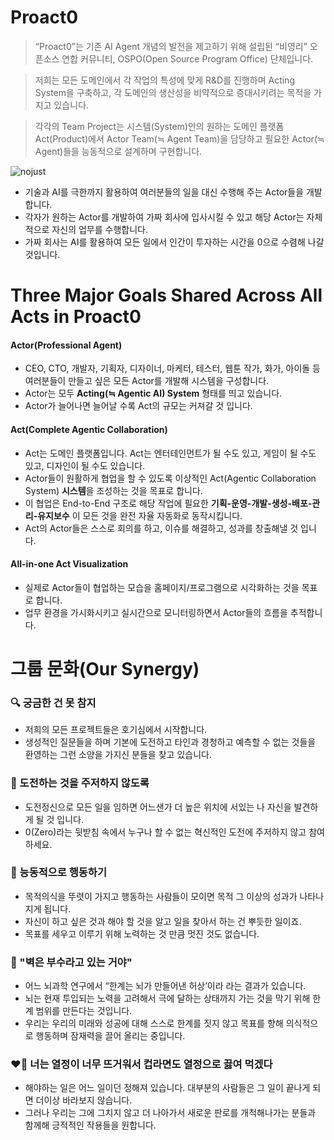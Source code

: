 # Proact0
> “Proact0”는 기존 AI Agent 개념의 발전을 제고하기 위해 설립된 “비영리” 오픈소스 연합 커뮤니티, OSPO(Open Source Program Office) 단체입니다.

> 저희는 모든 도메인에서 각 작업의 특성에 맞게 R&D를 진행하며 Acting System을 구축하고, 각 도메인의 생산성을 비약적으로 증대시키려는 목적을 가지고 있습니다.

> 각각의 Team Project는 시스템(System)안의 원하는 도메인 플랫폼 Act(Product)에서 Actor Team(≒ Agent Team)을 담당하고 필요한 Actor(≒ Agent)들을 능동적으로 설계하며 구현합니다.

![nojust](https://github.com/user-attachments/assets/efaeeb15-1f1d-49a0-80ab-715b12006bc2)

- 기술과 AI를 극한까지 활용하여 여러분들의 일을 대신 수행해 주는 Actor들을 개발합니다.
- 각자가 원하는 Actor를 개발하여 가짜 회사에 입사시킬 수 있고 해당 Actor는 자체적으로 자신의 업무를 수행합니다.
- 가짜 회사는 AI를 활용하여 모든 일에서 인간이 투자하는 시간을 0으로 수렴해 나갈 것입니다.

# Three Major Goals Shared Across All Acts in Proact0

#### Actor(Professional Agent)

- CEO, CTO, 개발자, 기획자, 디자이너, 마케터, 테스터, 웹툰 작가, 화가, 아이돌 등 여러분들이 만들고 싶은 모든 Actor를 개발해 시스템을 구성합니다.
- Actor는 모두 **Acting(≒ Agentic AI) System** 형태를 띄고 있습니다.
- Actor가 늘어나면 늘어날 수록 Act의 규모는 커져갈 것 입니다.

#### Act(Complete Agentic Collaboration)

- Act는 도메인 플랫폼입니다. Act는 엔터테인먼트가 될 수도 있고, 게임이 될 수도 있고, 디자인이 될 수도 있습니다.
- Actor들이 원활하게 협업을 할 수 있도록 이상적인 Act(Agentic Collaboration System) **시스템**을 조성하는 것을 목표로 합니다.
- 이 협업은 End-to-End 구조로 해당 작업에 필요한 **기획-운영-개발-생성-배포-관리-유지보수** 이 모든 것을 완전 자율 자동화로 동작시킵니다.
- Act의 Actor들은 스스로 회의를 하고, 이슈를 해결하고, 성과를 창출해낼 것 입니다.

#### All-in-one Act Visualization

- 실제로 Actor들이 협업하는 모습을 홈페이지/프로그램으로 시각화하는 것을 목표로 합니다.
- 업무 환경을 가시화시키고 실시간으로 모니터링하면서 Actor들의 흐름을 추적합니다.


# 그룹 문화(Our Synergy)

### 🔍 궁금한 건 못 참지

- 저희의 모든 프로젝트들은 호기심에서 시작합니다.
- 생성적인 질문들을 하며 기본에 도전하고 타인과 경청하고 예측할 수 없는 것들을 환영하는 그런 소양을 가지신 분들을 찾고 있습니다.

### 🧗 도전하는 것을 주저하지 않도록

- 도전정신으로 모든 일을 임하면 어느샌가 더 높은 위치에 서있는 나 자신을 발견하게 될 것 입니다.
- 0(Zero)라는 뒷받침 속에서 누구나 할 수 없는 혁신적인 도전에 주저하지 않고 참여하세요.

### 😤 능동적으로 행동하기

- 목적의식을 뚜렷이 가지고 행동하는 사람들이 모이면 목적 그 이상의 성과가 나타나지게 됩니다.
- 자신이 하고 싶은 것과 해야 할 것을 알고 일을 찾아서 하는 건 뿌듯한 일이죠.
- 목표를 세우고 이루기 위해 노력하는 것 만큼 멋진 것도 없습니다.

### 🧱 "벽은 부수라고 있는 거야"

- 어느 뇌과학 연구에서 “한계는 뇌가 만들어낸 허상’이라 라는 결과가 있습니다.
- 뇌는 현재 투입되는 노력을 고려해서 극에 달하는 상태까지 가는 것을 막기 위해 한계 범위를 만든다는 것입니다.
- 우리는 우리의 미래와 성공에 대해 스스로 한계를 짓지 않고 목표를 향해 의식적으로 행동하며 잠재력을 끌어 올리는 중입니다.

### ❤️‍🔥 너는 열정이 너무 뜨거워서 컵라면도 열정으로 끓여 먹겠다

- 해야하는 일은 어느 일이던 정해져 있습니다. 대부분의 사람들은 그 일이 끝나게 되면 더이상 바라보지 않습니다.
- 그러나 우리는 그에 그치지 않고 더 나아가서 새로운 판로를 개척해나가는 분들과 함께해 긍적적인 작용들을 원합니다.

